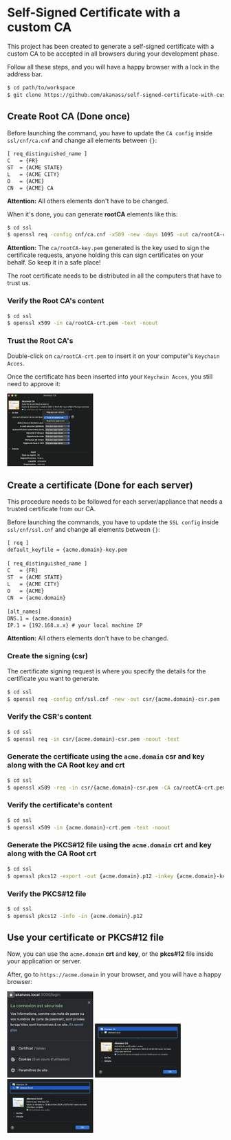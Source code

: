 # Self-Signed Certificate with a custom CA

This project has been created to generate a self-signed certificate with a custom CA to be accepted in all browsers during your development phase.

Follow all these steps, and you will have a happy browser with a lock in the address bar.

```bash
$ cd path/to/workspace
$ git clone https://github.com/akanass/self-signed-certificate-with-custom-ca.git | git@github.com:akanass/self-signed-certificate-with-custom-ca.git
```

## Create Root CA (Done once)

Before launching the command, you have to update the `CA config` inside `ssl/cnf/ca.cnf` and change all elements between `{}`:

```
[ req_distinguished_name ]
C   = {FR}
ST  = {ACME STATE}
L   = {ACME CITY}
O   = {ACME}
CN  = {ACME} CA
```
**Attention:** All others elements don't have to be changed.

When it's done, you can generate **rootCA** elements like this:

```bash
$ cd ssl
$ openssl req -config cnf/ca.cnf -x509 -new -days 1095 -out ca/rootCA-crt.pem
```

**Attention:** The `ca/rootCA-key.pem` generated is the key used to sign the certificate requests, anyone holding this can sign certificates on your behalf. So keep it in a safe place!

The root certificate needs to be distributed in all the computers that have to trust us.

### Verify the Root CA's content

```bash
$ cd ssl
$ openssl x509 -in ca/rootCA-crt.pem -text -noout
```

### Trust the Root CA's

Double-click on `ca/rootCA-crt.pem` to insert it on your computer's `Keychain Acces`.

Once the certificate has been inserted into your `Keychain Acces`, you still need to approve it:

<img src="img/rootCA.png" alt="rootCA" width="200" />

## Create a certificate (Done for each server)

This procedure needs to be followed for each server/appliance that needs a trusted certificate from our CA.

Before launching the commands, you have to update the `SSL config` inside `ssl/cnf/ssl.cnf` and change all elements between `{}`:

```
[ req ]
default_keyfile = {acme.domain}-key.pem

[ req_distinguished_name ]
C   = {FR}
ST  = {ACME STATE}
L   = {ACME CITY}
O   = {ACME}
CN  = {acme.domain}

[alt_names]
DNS.1 = {acme.domain}
IP.1 = {192.168.x.x} # your local machine IP
```

**Attention:** All others elements don't have to be changed.

### Create the signing  (csr)

The certificate signing request is where you specify the details for the certificate you want to generate.

```bash
$ cd ssl
$ openssl req -config cnf/ssl.cnf -new -out csr/{acme.domain}-csr.pem
```

### Verify the CSR's content

```bash
$ cd ssl
$ openssl req -in csr/{acme.domain}-csr.pem -noout -text
```

### Generate the certificate using the `acme.domain` csr and key along with the CA Root key and crt

```bash
$ cd ssl
$ openssl x509 -req -in csr/{acme.domain}-csr.pem -CA ca/rootCA-crt.pem -CAkey ca/rootCA-key.pem -CAcreateserial -out {acme.domain}-crt.pem -days 365 -sha512 -extfile cnf/ssl.cnf -extensions v3_req
```

### Verify the certificate's content

```bash
$ cd ssl
$ openssl x509 -in {acme.domain}-crt.pem -text -noout
```

### Generate the PKCS#12 file using the `acme.domain` crt and key along with the CA Root crt

```bash
$ cd ssl
$ openssl pkcs12 -export -out {acme.domain}.p12 -inkey {acme.domain}-key.pem -in {acme.domain}-crt.pem -certfile ca/rootCA-crt.pem
```

### Verify the PKCS#12 file

```bash
$ cd ssl
$ openssl pkcs12 -info -in {acme.domain}.p12
```

## Use your certificate or PKCS#12 file

Now, you can use the `acme.domain` **crt** and **key**, or the **pkcs#12** file inside your application or server.

After, go to `https://acme.domain` in your browser, and you will have a happy browser:

<img src="img/browser.png" alt="browser" width="200" />

<img src="img/ca-trusted.png" alt="browser" width="200" />

<img src="img/crt-validate.png" alt="browser" width="200" />
